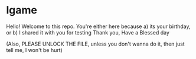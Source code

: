 # lgame
 
Hello! Welcome to this repo. You're either here because a) its your birthday, or b) I shared it with you for testing
Thank you, Have a Blessed day

(Also, PLEASE UNLOCK THE FILE, unless you don't wanna do it, then just tell me, I won't be hurt)
